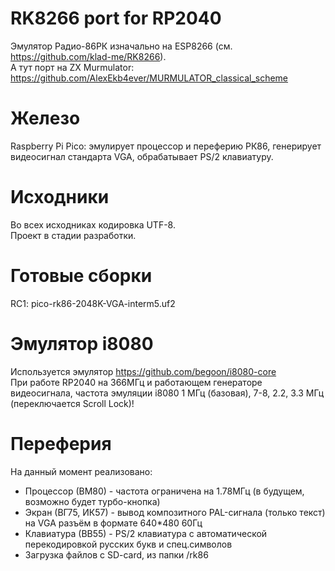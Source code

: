 # RK8266 port for RP2040
Эмулятор Радио-86РК изначально на ESP8266 (см. https://github.com/klad-me/RK8266).<br/>
А тут порт на ZX Murmulator: https://github.com/AlexEkb4ever/MURMULATOR_classical_scheme

# Железо
Raspberry Pi Pico: эмулирует процессор и переферию РК86, генерирует видеосигнал стандарта VGA, обрабатывает PS/2 клавиатуру.

# Исходники
Во всех исходниках кодировка UTF-8.<br/>
Проект в стадии разработки.<br/>

# Готовые сборки
RC1: pico-rk86-2048K-VGA-interm5.uf2

# Эмулятор i8080
Используется эмулятор https://github.com/begoon/i8080-core<br/>
При работе RP2040 на 366МГц и работающем генераторе видеосигнала, частота эмуляции i8080 1 МГц (базовая), 7-8, 2.2, 3.3 МГц (переключается Scroll Lock)!<br/>

# Переферия
На данный момент реализовано:
<ul>
<li>Процессор (ВМ80) - частота ограничена на 1.78МГц (в будущем, возможно будет турбо-кнопка)</li>
<li>Экран (ВГ75, ИК57) - вывод композитного PAL-сигнала (только текст) на VGA разъём в формате 640*480 60Гц</li>
<li>Клавиатура (ВВ55) - PS/2 клавиатура с автоматической перекодировкой русских букв и спец.символов</li>
<li>Загрузка файлов с SD-card, из папки /rk86</li>
</ul>
